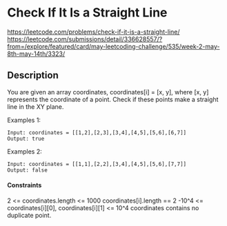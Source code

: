 # Check If It Is a Straight Line

https://leetcode.com/problems/check-if-it-is-a-straight-line/
https://leetcode.com/submissions/detail/336628557/?from=/explore/featured/card/may-leetcoding-challenge/535/week-2-may-8th-may-14th/3323/


## Description

You are given an array coordinates, coordinates[i] = [x, y], where [x, y] represents the coordinate of a point. Check if these points make a straight line in the XY plane.

Examples 1:
```
Input: coordinates = [[1,2],[2,3],[3,4],[4,5],[5,6],[6,7]]
Output: true
```

Examples 2:
```
Input: coordinates = [[1,1],[2,2],[3,4],[4,5],[5,6],[7,7]]
Output: false
```

#### Constraints
2 <= coordinates.length <= 1000
coordinates[i].length == 2
-10^4 <= coordinates[i][0], coordinates[i][1] <= 10^4
coordinates contains no duplicate point.